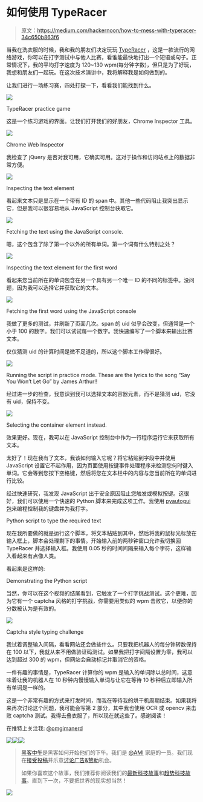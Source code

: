 # 如何使用 TypeRacer

> 原文：<https://medium.com/hackernoon/how-to-mess-with-typeracer-34c650b863f6>

当我在洗衣服的时候，我和我的朋友们决定玩玩 [TypeRacer](http://play.typeracer.com/) ，这是一款流行的网络游戏，你可以在打字测试中与他人比赛，看谁能最快地打出一个短语或句子。正常情况下，我的平均打字速度为 120~130 wpm(每分钟字数)，但只是为了好玩，我想和朋友们一起玩。在这次技术演讲中，我将解释我是如何做到的。

让我们进行一场练习赛，四处打探一下，看看我们能找到什么。

![](img/b3f702b0c7d9826e0e857b29de79efa2.png)

TypeRacer practice game

这是一个练习游戏的界面。让我们打开我们的好朋友，Chrome Inspector 工具。

![](img/93f0b5b2038adc0f4487fc695cb385d2.png)

Chrome Web Inspector

我检查了 jQuery 是否对我可用，它确实可用。这对于操作和访问站点上的数据非常方便。

![](img/4772ef27d140741d9727ec5030910d3d.png)

Inspecting the text element

看起来文本只是显示在一个带有 ID 的 span 中。其他一些代码阻止我突出显示它，但是我可以很容易地从 JavaScript 控制台获取它。

![](img/4cb014467f64bb72ce7ed25f9e9aad62.png)

Fetching the text using the JavaScript console.

嗯，这个包含了除了第一个以外的所有单词。第一个词有什么特别之处？

![](img/52a6051d1289d1b721be630d0c0d167b.png)

Inspecting the text element for the first word

看起来您当前所在的单词包含在另一个具有另一个唯一 ID 的不同的标签中。没问题，因为我可以选择它并获取它的文本。

![](img/af18744dd551492f310a9e2a3e395907.png)

Fetching the first word using the JavaScript console

我做了更多的测试，并刷新了页面几次。span 的 uid 似乎会改变，但通常是一个小于 100 的数字。我们可以试试每一个数字。我快速编写了一个脚本来输出比赛文本。

仅仅猜测 uid 的计算时间是微不足道的，所以这个脚本工作得很好。

![](img/e41eb7ae8cbc15575dab6c0faa979eb5.png)

Running the script in practice mode. These are the lyrics to the song “Say You Won’t Let Go” by James Arthur!!

经过进一步的检查，我意识到我可以选择文本的容器元素，而不是猜测 uid，它没有 uid，保持不变。

![](img/9417f2f41dc0c74a00cb1faa63d83042.png)

Selecting the container element instead.

效果更好。现在，我可以在 JavaScript 控制台中作为一行程序运行它来获取所有文本。

太好了！现在我有了文本，我该如何输入它呢？将它粘贴到字段中并使用 JavaScript 设置它不起作用，因为页面使用按键事件处理程序来检测您何时键入单词。它会等到您按下空格键，然后将您在文本栏中的内容与您当前所在的单词进行比较。

经过快速研究，我发现 JavaScript 出于安全原因阻止您触发或模拟按键。这很好，我们可以使用一个快速的 Python 脚本来完成这项工作。我使用 [pyautogui 包](https://github.com/asweigart/pyautogui)来编程控制我的键盘并为我打字。

Python script to type the required text

现在我所要做的就是运行这个脚本，将文本粘贴到其中，然后将我的鼠标光标放在输入框上，脚本会处理剩下的事情。开始输入前的两秒钟窗口允许我切换回 TypeRacer 并选择输入框。我使用 0.05 秒的时间间隔来输入每个字符，这样输入看起来有点像人类。

看起来是这样的:

Demonstrating the Python script

当然，你可以在这个视频的结尾看到，它触发了一个打字挑战测试。这个更难，因为它有一个 captcha 风格的打字挑战，你需要用类似的 wpm 击败它，以便你的分数被认为是有效的。

![](img/e76b61848f26600b746b5ae999e9143f.png)

Captcha style typing challenge

我试着调整输入间隔，看看网站还会做些什么。只要我把机器人的每分钟转数保持在 100 以下，我就从来不用做验证码测试。如果我把打字间隔设置为零，我可以达到超过 300 的 wpm，但网站会自动标记并取消它的资格。

一件有趣的事情是，TypeRacer 计算你的 wpm 是输入的单词除以总时间，这意味着让我的机器人在 10 秒钟内慢慢输入单词与让它在等待 10 秒钟后立即输入所有单词是一样的。

这是一个非常有趣的方式来打发时间，而我在等待我的烘干机周期结束。如果我将来再次讨论这个问题，我可能会写第 2 部分，其中我也使用 OCR 或 opencv 来击败 captcha 测试。我得去叠衣服了，所以现在就这些了。感谢阅读！

在推特上关注我: [@omgimanerd](http://twitter.com/omgimanerd)

[![](img/50ef4044ecd4e250b5d50f368b775d38.png)](http://bit.ly/HackernoonFB)[![](img/979d9a46439d5aebbdcdca574e21dc81.png)](https://goo.gl/k7XYbx)[![](img/2930ba6bd2c12218fdbbf7e02c8746ff.png)](https://goo.gl/4ofytp)

> [黑客中午](http://bit.ly/Hackernoon)是黑客如何开始他们的下午。我们是 [@AMI](http://bit.ly/atAMIatAMI) 家庭的一员。我们现在[接受投稿](http://bit.ly/hackernoonsubmission)并乐意[讨论广告&赞助](mailto:partners@amipublications.com)机会。
> 
> 如果你喜欢这个故事，我们推荐你阅读我们的[最新科技故事](http://bit.ly/hackernoonlatestt)和[趋势科技故事](https://hackernoon.com/trending)。直到下一次，不要把世界的现实想当然！

![](img/be0ca55ba73a573dce11effb2ee80d56.png)